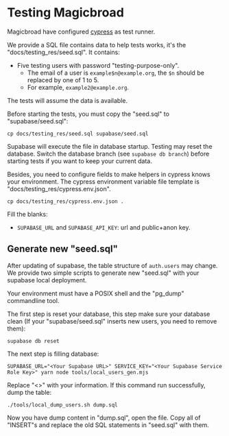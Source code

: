 # Testing Magicbroad
Magicbroad have configured [cypress](https://cypress.io) as test runner.

We provide a SQL file contains data to help tests works, it's the "docs/testing_res/seed.sql". It contains:

- Five testing users with password "testing-purpose-only".
  - The email of a user is `example$n@example.org`, the `$n` should be replaced by one of 1 to 5.
  - For example, `example2@example.org`.

The tests will assume the data is available.

Before starting the tests, you must copy the "seed.sql" to "supabase/seed.sql":

````
cp docs/testing_res/seed.sql supabase/seed.sql
````

Supabase will execute the file in database startup. Testing may reset the database. Switch the database branch (see `supabase db branch`) before starting tests if you want to keep your current data.

Besides, you need to configure fields to make helpers in cypress knows your environment. The cypress environment variable file template is "docs/testing_res/cypress.env.json".

````shell
cp docs/testing_res/cypress.env.json .
````

Fill the blanks:

- `SUPABASE_URL` and `SUPABASE_API_KEY`: url and public+anon key.

## Generate new "seed.sql"

After updating of supabase, the table structure of `auth.users` may change. We provide two simple scripts to generate new "seed.sql" with your supabase local deployment. 

Your environment must have a POSIX shell and the "pg_dump" commandline tool.

The first step is reset your database, this step make sure your database clean (If your "supabase/seed.sql" inserts new users, you need to remove them):

````shell
supabase db reset
````

The next step is filling database:

````shell
SUPABASE_URL="<Your Supabase URL>" SERVICE_KEY="<Your Supabase Service Role Key>" yarn node tools/local_users_gen.mjs
````

Replace "<>" with your information. If this command run successfully, dump the table:

````shell
./tools/local_dump_users.sh dump.sql
````

Now you have dump content in "dump.sql", open the file. Copy all of "INSERT"s and replace the old SQL statements in "seed.sql" with them.
